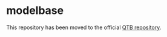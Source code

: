 # modelbase

This repository has been moved to the official [QTB repository](https://gitlab.com/qtb-hhu/modelbase-software).
